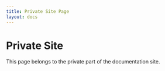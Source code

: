 ```yaml
---
title: Private Site Page
layout: docs
---
```


# Private Site

This page belongs to the private part of the documentation site.